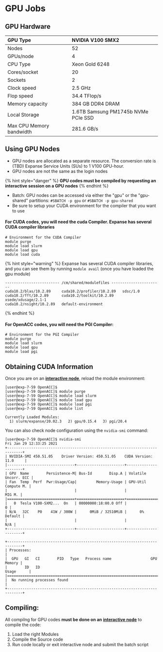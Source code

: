 # GPU Jobs

## GPU Hardware

| GPU Type | NVIDIA V100 SMX2 |
| :--- | :--- |
| Nodes | 52 |
| GPUs/node | 4 |
| CPU Type | Xeon Gold 6248 |
| Cores/socket | 20 |
| Sockets | 2 |
| Clock speed | 2.5 GHz |
| Flop speed | 34.4 TFlop/s |
| Memory capacity | 384 GB DDR4 DRAM |
| Local Storage | 1.6TB Samsung PM1745b NVMe PCIe SSD |
| Max CPU Memory bandwidth | 281.6 GB/s |

## Using GPU Nodes

* GPU nodes are allocated as a separate resource. The conversion rate is \(TBD\) Expanse Service Units \(SUs\) to 1 V100 GPU-hour.
* GPU nodes are not the same as the login nodes

{% hint style="danger" %}
**GPU codes must be compiled by requesting an interactive session on a GPU nodes**
{% endhint %}

* Batch: GPU nodes can be accessed via either the "gpu" or the "gpu-shared" partitions: `#SBATCH -p gpu` or `#SBATCH -p gpu-shared`
* Be sure to setup your CUDA environment for the compiler that you want to use   

#### For CUDA codes, you will need the cuda Compiler. Expanse has several CUDA compiler libraries

```text
# Environment for the CUDA Compiler
module purge
module load slurm
module load gpu
module load cuda
```

{% hint style="warning" %}
Expanse has several CUDA compiler libraries, and you can see them by running `module avail` \(once you have loaded the gpu module\)

```text
------------------------- /cm/shared/modulefiles -----------------------
cuda10.2/blas/10.2.89     cuda10.2/profiler/10.2.89   sdsc/1.0
cuda10.2/fft/10.2.89      cuda10.2/toolkit/10.2.89    xsede/xdusage/2.1-1
cuda10.2/nsight/10.2.89   default-environment
```
{% endhint %}

#### For OpenACC codes, you will need the PGI Compiler:

```text
# Environment for the PGI Compiler
module purge
module load slurm
module load gpu
module load pgi
```

## Obtaining CUDA Information

Once you are on an [**interactive node**](../#interactive-jobs), reload the module environment:

```text
[user@exp-7-59 OpenACC]$
[user@exp-7-59 OpenACC]$ module purge
[user@exp-7-59 OpenACC]$ module load slurm
[user@exp-7-59 OpenACC]$ module load gpu
[user@exp-7-59 OpenACC]$ module load pgi
[user@exp-7-59 OpenACC]$ module list

Currently Loaded Modules:
  1) slurm/expanse/20.02.3   2) gpu/0.15.4   3) pgi/20.4
```

You can also check node configuration using the `nvidia-smi` command:

```text
[user@exp-7-59 OpenACC]$ nvidia-smi
Fri Jan 29 12:33:25 2021       
+-----------------------------------------------------------------------------+
| NVIDIA-SMI 450.51.05    Driver Version: 450.51.05    CUDA Version: 11.0     |
|-------------------------------+----------------------+----------------------+
| GPU  Name        Persistence-M| Bus-Id        Disp.A | Volatile Uncorr. ECC |
| Fan  Temp  Perf  Pwr:Usage/Cap|         Memory-Usage | GPU-Util  Compute M. |
|                               |                      |               MIG M. |
|===============================+======================+======================|
|   0  Tesla V100-SXM2...  On   | 00000000:18:00.0 Off |                    0 |
| N/A   32C    P0    41W / 300W |      0MiB / 32510MiB |      0%      Default |
|                               |                      |                  N/A |
+-------------------------------+----------------------+----------------------+

+-----------------------------------------------------------------------------+
| Processes:                                                                  |
|  GPU   GI   CI        PID   Type   Process name                  GPU Memory |
|        ID   ID                                                   Usage      |
|=============================================================================|
|  No running processes found                                                 |
+-----------------------------------------------------------------------------+
```

## Compiling:

All compilng for GPU codes **must be done on an** [**interactive node**](../#interactive-jobs) to compile the code:

1. Load the right Modules
2. Compile the Source code
3. Run code locally or exit interactive node and submit the batch script

